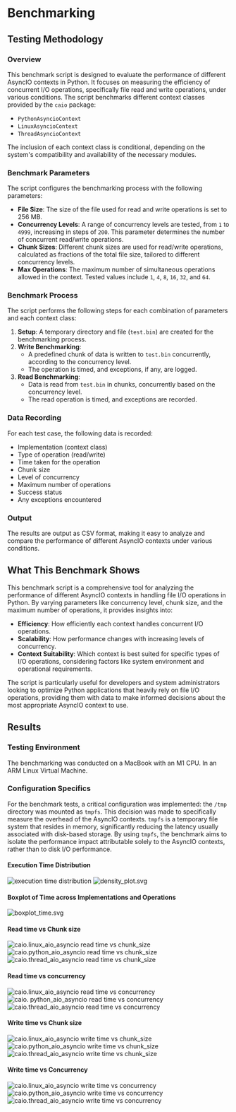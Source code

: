 # Benchmarking

## Testing Methodology

### Overview

This benchmark script is designed to evaluate the performance of different AsyncIO contexts in Python. It focuses on 
measuring the efficiency of concurrent I/O operations, specifically file read and write operations, under various 
conditions. The script benchmarks different context classes provided by the `caio` package:
* `PythonAsyncioContext`
* `LinuxAsyncioContext`
* `ThreadAsyncioContext`

The inclusion of each context class is conditional, depending on the system's compatibility and availability of the 
necessary modules.

### Benchmark Parameters

The script configures the benchmarking process with the following parameters:

- **File Size**: The size of the file used for read and write operations is set to 256 MB.
- **Concurrency Levels**: A range of concurrency levels are tested, from `1` to `4999`, increasing in steps of `200`. 
  This parameter determines the number of concurrent read/write operations.
- **Chunk Sizes**: Different chunk sizes are used for read/write operations, calculated as fractions of the total 
  file size, tailored to different concurrency levels.
- **Max Operations**: The maximum number of simultaneous operations allowed in the context. Tested values include `1`, 
  `4`, `8`, `16`, `32`, and `64`.

### Benchmark Process

The script performs the following steps for each combination of parameters and each context class:

1. **Setup**: A temporary directory and file (`test.bin`) are created for the benchmarking process.
2. **Write Benchmarking**:
   - A predefined chunk of data is written to `test.bin` concurrently, according to the concurrency level.
   - The operation is timed, and exceptions, if any, are logged.
3. **Read Benchmarking**:
   - Data is read from `test.bin` in chunks, concurrently based on the concurrency level.
   - The read operation is timed, and exceptions are recorded.

### Data Recording

For each test case, the following data is recorded:

- Implementation (context class)
- Type of operation (read/write)
- Time taken for the operation
- Chunk size
- Level of concurrency
- Maximum number of operations
- Success status
- Any exceptions encountered

### Output

The results are output as CSV format, making it easy to analyze and compare the performance of different AsyncIO contexts under various conditions.

## What This Benchmark Shows

This benchmark script is a comprehensive tool for analyzing the performance of different AsyncIO contexts in handling file I/O operations in Python. By varying parameters like concurrency level, chunk size, and the maximum number of operations, it provides insights into:

- **Efficiency**: How efficiently each context handles concurrent I/O operations.
- **Scalability**: How performance changes with increasing levels of concurrency.
- **Context Suitability**: Which context is best suited for specific types of I/O operations, considering factors 
  like system environment and operational requirements.

The script is particularly useful for developers and system administrators looking to optimize Python applications
that heavily rely on file I/O operations, providing them with data to make informed decisions about the most
appropriate AsyncIO context to use.

## Results

### Testing Environment

The benchmarking was conducted on a MacBook with an M1 CPU. In an ARM Linux Virtual Machine.

### Configuration Specifics

For the benchmark tests, a critical configuration was implemented: the `/tmp` directory was mounted as `tmpfs`. This 
decision was made to specifically measure the overhead of the AsyncIO contexts. `tmpfs` is a temporary file system 
that resides in memory, significantly reducing the latency usually associated with disk-based storage. By using 
`tmpfs`, the benchmark aims to isolate the performance impact attributable solely to the AsyncIO contexts, rather 
than to disk I/O performance.

#### Execution Time Distribution

![execution time distribution](graphs/execution_time_distribution.svg)
![density_plot.svg](graphs/density_plot.svg)

#### Boxplot of Time across Implementations and Operations

![boxplot_time.svg](graphs/boxplot_time.svg)


#### Read time vs Chunk size

![caio.linux_aio_asyncio read time vs chunk_size](graphs/caio.linux_aio_asyncio_read_time_chunk_size.svg)
![caio.python_aio_asyncio read time vs chunk_size](graphs/caio.python_aio_asyncio_read_time_chunk_size.svg)
![caio.thread_aio_asyncio read time vs chunk_size](graphs/caio.thread_aio_asyncio_read_time_chunk_size.svg)


#### Read time vs concurrency

![caio.linux_aio_asyncio read time vs concurrency](graphs/caio.linux_aio_asyncio_read_time_concurrency.svg)
![caio. python_aio_asyncio read time vs concurrency](graphs/caio.python_aio_asyncio_read_time_concurrency.svg)
![caio.thread_aio_asyncio read time vs concurrency](graphs/caio.thread_aio_asyncio_read_time_concurrency.svg)


#### Write time vs Chunk size

![caio.linux_aio_asyncio write time vs chunk_size](graphs/caio.linux_aio_asyncio_write_time_chunk_size.svg)
![caio.python_aio_asyncio write time vs chunk_size](graphs/caio.python_aio_asyncio_write_time_chunk_size.svg)
![caio.thread_aio_asyncio write time vs chunk_size](graphs/caio.thread_aio_asyncio_write_time_chunk_size.svg)


#### Write time vs Concurrency

![caio.linux_aio_asyncio write time vs concurrency](graphs/caio.linux_aio_asyncio_write_time_concurrency.svg)
![caio.python_aio_asyncio write time vs concurrency](graphs/caio.python_aio_asyncio_write_time_concurrency.svg)
![caio.thread_aio_asyncio write time vs concurrency](graphs/caio.thread_aio_asyncio_write_time_concurrency.svg)
